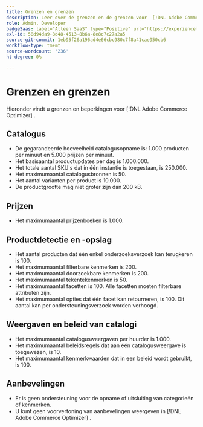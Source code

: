 ```yaml
---
title: Grenzen en grenzen
description: Leer over de grenzen en de grenzen voor  [!DNL Adobe Commerce Optimizer].
role: Admin, Developer
badgeSaas: label="Alleen SaaS" type="Positive" url="https://experienceleague.adobe.com/en/docs/commerce/user-guides/product-solutions" tooltip="Alleen van toepassing op Adobe Commerce as a Cloud Service- en Adobe Commerce Optimizer-projecten (door Adobe beheerde SaaS-infrastructuur)."
exl-id: 58d94da9-8d48-4513-8b6a-8e8c7c27a2a5
source-git-commit: 1eb95f26a196ad4e66cbc980c7f8a41cae950cb6
workflow-type: tm+mt
source-wordcount: '236'
ht-degree: 0%

---
```


# Grenzen en grenzen

Hieronder vindt u grenzen en beperkingen voor [!DNL Adobe Commerce Optimizer] .

## Catalogus

- De gegarandeerde hoeveelheid catalogusopname is: 1.000 producten per minuut en 5.000 prijzen per minuut.
- Het basisaantal productupdates per dag is 1.000.000.
- Het totale aantal SKU&#39;s dat in één instantie is toegestaan, is 250.000. 
- Het maximumaantal catalogusbronnen is 50.
- Het aantal varianten per product is 10.000.
- De productgrootte mag niet groter zijn dan 200 kB.

## Prijzen

- Het maximumaantal prijzenboeken is 1.000.

## Productdetectie en -opslag

- Het aantal producten dat één enkel onderzoeksverzoek kan terugkeren is 100.
- Het maximumaantal filterbare kenmerken is 200.
- Het maximumaantal doorzoekbare kenmerken is 200.
- Het maximumaantal tekentekenmerken is 50.
- Het maximumaantal facetten is 100. Alle facetten moeten filterbare attributen zijn.
- Het maximumaantal opties dat één facet kan retourneren, is 100. Dit aantal kan per ondersteuningsverzoek worden verhoogd.

## Weergaven en beleid van catalogi

- Het maximumaantal catalogusweergaven per huurder is 1.000.
- Het maximumaantal beleidsregels dat aan één catalogusweergave is toegewezen, is 10.
- Het maximumaantal kenmerkwaarden dat in een beleid wordt gebruikt, is 100. 

## Aanbevelingen

- Er is geen ondersteuning voor de opname of uitsluiting van categorieën of kenmerken.
- U kunt geen voorvertoning van aanbevelingen weergeven in [!DNL Adobe Commerce Optimizer] .